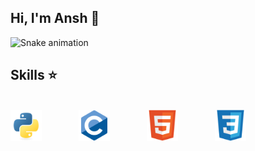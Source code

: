 ## Hi, I'm Ansh 👋
![Snake animation](https://github.com/anshp06/anshp06/blob/output/github-contribution-grid-snake-dark.svg)

## Skills ⭐
<div style="display: inline_block"><br>
  <img align="center" alt="PYTHON" height="50" width="50" src="https://raw.githubusercontent.com/devicons/devicon/master/icons/python/python-original.svg">  
 &nbsp;&nbsp;&nbsp;&nbsp;&nbsp;&nbsp;&nbsp;&nbsp;&nbsp;&nbsp;&nbsp;&nbsp;&nbsp;
  <img align="center" alt="C" height="50" width="50" src="https://raw.githubusercontent.com/devicons/devicon/master/icons/c/c-original.svg">  
 &nbsp;&nbsp;&nbsp;&nbsp;&nbsp;&nbsp;&nbsp;&nbsp;&nbsp;&nbsp;&nbsp;&nbsp;&nbsp;
  <img align="center" alt="HTML" height="50" width="50" src="https://raw.githubusercontent.com/devicons/devicon/master/icons/html5/html5-original.svg">
 &nbsp;&nbsp;&nbsp;&nbsp;&nbsp;&nbsp;&nbsp;&nbsp;&nbsp;&nbsp;&nbsp;&nbsp;&nbsp;
  <img align="center" alt="CSS" height="50" width="50" src="https://raw.githubusercontent.com/devicons/devicon/master/icons/css3/css3-original.svg">
</div>
